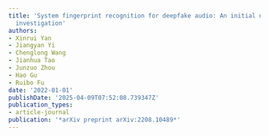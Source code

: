 ```yaml
---
title: 'System fingerprint recognition for deepfake audio: An initial dataset and
  investigation'
authors:
- Xinrui Yan
- Jiangyan Yi
- Chenglong Wang
- Jianhua Tao
- Junzuo Zhou
- Hao Gu
- Ruibo Fu
date: '2022-01-01'
publishDate: '2025-04-09T07:52:08.739347Z'
publication_types:
- article-journal
publication: '*arXiv preprint arXiv:2208.10489*'
---
```

